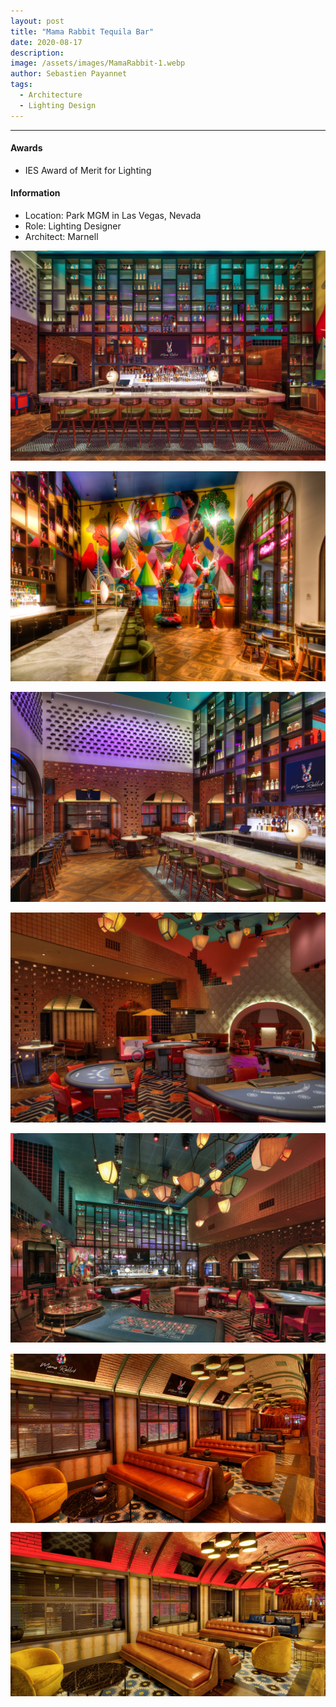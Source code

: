 ```yaml
---
layout: post
title: "Mama Rabbit Tequila Bar"
date: 2020-08-17
description: 
image: /assets/images/MamaRabbit-1.webp
author: Sebastien Payannet
tags: 
  - Architecture
  - Lighting Design
---
```

---

#### Awards
* IES Award of Merit for Lighting

#### Information
* Location: Park MGM in Las Vegas, Nevada
* Role: Lighting Designer
* Architect: Marnell


![Placeholder](/assets/images/MamaRabbit-2.5.webp)

![Placeholder](/assets/images/MamaRabbit-2.webp)

![Placeholder](/assets/images/MamaRabbit-3.webp)

![Placeholder](/assets/images/MamaRabbit-1.webp)

![Placeholder](/assets/images/MamaRabbit-5.webp)

![Placeholder](/assets/images/MamaRabbit-4.webp)
